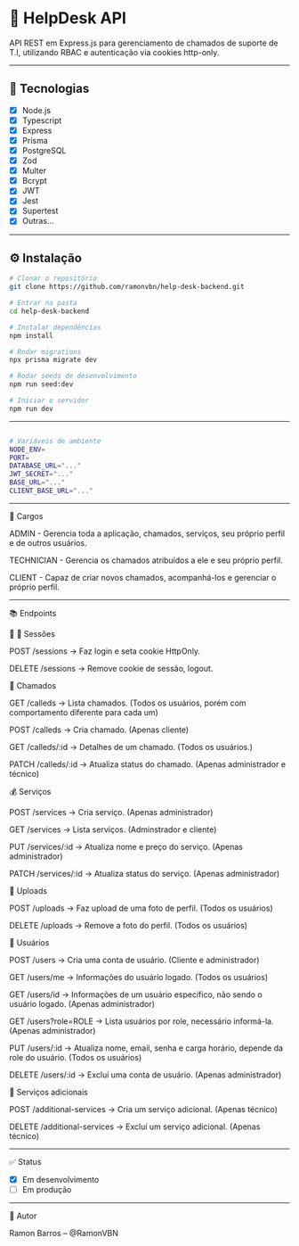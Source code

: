 # 📌 HelpDesk API

API REST em Express.js para gerenciamento de chamados de suporte de T.I, utilizando RBAC e autenticação via cookies http-only.

---

## 🚀 Tecnologias

- [x] Node.js
- [X] Typescript
- [x] Express  
- [x] Prisma  
- [x] PostgreSQL
- [X] Zod
- [X] Multer
- [X] Bcrypt
- [X] JWT
- [X] Jest
- [X] Supertest
- [x] Outras...

---

## ⚙️ Instalação

```bash
# Clonar o repositório
git clone https://github.com/ramonvbn/help-desk-backend.git

# Entrar na pasta
cd help-desk-backend

# Instalar dependências
npm install

# Rodar migrations
npx prisma migrate dev

# Rodar seeds de desenvolvimento
npm run seed:dev

# Iniciar o servidor
npm run dev

```
---

```bash

# Variáveis de ambiente
NODE_ENV=
PORT=
DATABASE_URL="..."
JWT_SECRET="..."
BASE_URL="..."
CLIENT_BASE_URL="..."

```
---

🪪 Cargos

ADMIN - Gerencia toda a aplicação, chamados, serviços, seu próprio perfil e de outros usuários.

TECHNICIAN - Gerencia os chamados atribuídos a ele e seu próprio perfil.

CLIENT - Capaz de criar novos chamados, acompanhá-los e gerenciar o próprio perfil. 

---

📚 Endpoints

🔐 🔑 Sessões

POST /sessions → Faz login e seta cookie HttpOnly.

DELETE /sessions → Remove cookie de sessão, logout.


🎫 Chamados

GET /calleds → Lista chamados. (Todos os usuários, porém com comportamento diferente para cada um)

POST /calleds → Cria chamado. (Apenas cliente)

GET /calleds/:id → Detalhes de um chamado. (Todos os usuários.)

PATCH /calleds/:id → Atualiza status do chamado. (Apenas administrador e técnico)


💰 Serviços

POST /services → Cria serviço. (Apenas administrador)

GET /services → Lista serviços. (Adminstrador e cliente)

PUT /services/:id → Atualiza nome e preço do serviço. (Apenas administrador)

PATCH /services/:id → Atualiza status do serviço. (Apenas administrador)


🤳 Uploads

POST /uploads → Faz upload de uma foto de perfil. (Todos os usuários)

DELETE /uploads → Remove a foto do perfil. (Todos os usuários)


🫏 Usuários

POST /users → Cria uma conta de usuário. (Cliente e administrador)

GET /users/me → Informações do usuário logado. (Todos os usuários)

GET /users/id → Informações de um usuário específico, não sendo o usuário logado. (Apenas administrador)

GET /users?role=ROLE → Lista usuários por role, necessário informá-la. (Apenas administrador)

PUT /users/:id → Atualiza nome, email, senha e carga horário, depende da role do usuário. (Todos os usuários)

DELETE /users/:id → Excluí uma conta de usuário. (Apenas administrador)


💸 Serviços adicionais

POST /additional-services → Cria um serviço adicional.  (Apenas técnico)

DELETE /additional-services → Excluí um serviço adicional. (Apenas técnico)

---

✅ Status

- [X] Em desenvolvimento
- [ ] Em produção

---

🗿 Autor

Ramon Barros – @RamonVBN


